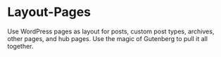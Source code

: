 # Layout-Pages
Use WordPress pages as layout for posts, custom post types, archives, other pages, and hub pages. Use the magic of Gutenberg to pull it all together.
